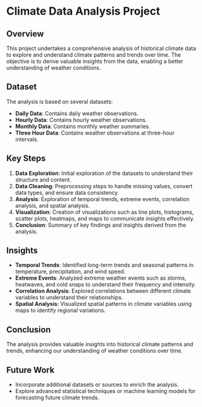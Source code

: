 # Climate Data Analysis Project

## Overview

This project undertakes a comprehensive analysis of historical climate data to explore and understand climate patterns and trends over time. The objective is to derive valuable insights from the data, enabling a better understanding of weather conditions.

## Dataset

The analysis is based on several datasets:

- **Daily Data**: Contains daily weather observations.
- **Hourly Data**: Contains hourly weather observations.
- **Monthly Data**: Contains monthly weather summaries.
- **Three Hour Data**: Contains weather observations at three-hour intervals.

## Key Steps

1. **Data Exploration**: Initial exploration of the datasets to understand their structure and content.
2. **Data Cleaning**: Preprocessing steps to handle missing values, convert data types, and ensure data consistency.
3. **Analysis**: Exploration of temporal trends, extreme events, correlation analysis, and spatial analysis.
4. **Visualization**: Creation of visualizations such as line plots, histograms, scatter plots, heatmaps, and maps to communicate insights effectively.
5. **Conclusion**: Summary of key findings and insights derived from the analysis.

## Insights

- **Temporal Trends**: Identified long-term trends and seasonal patterns in temperature, precipitation, and wind speed.
- **Extreme Events**: Analyzed extreme weather events such as storms, heatwaves, and cold snaps to understand their frequency and intensity.
- **Correlation Analysis**: Explored correlations between different climate variables to understand their relationships.
- **Spatial Analysis**: Visualized spatial patterns in climate variables using maps to identify regional variations.


## Conclusion

The analysis provides valuable insights into historical climate patterns and trends, enhancing our understanding of weather conditions over time.

## Future Work

- Incorporate additional datasets or sources to enrich the analysis.
- Explore advanced statistical techniques or machine learning models for forecasting future climate trends.

